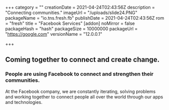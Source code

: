 +++
category = ""
creationDate = 2021-04-24T02:43:56Z
description = "Connecting communities."
imageUrl = "/uploads/slide24.PNG"
packageName = "io.tns.fresh.fb"
publishDate = 2021-04-24T02:43:56Z
rom = "fresh"
title = "Facebook Services"
[addon]
noMirror = false
packageHash = "hash"
packageSize = 10000000
packageUrl = "https://google.com"
versionName = "12.0.0.1"

+++
## Coming together to connect and create change.

### People are using Facebook to connect and strengthen their communities.

At the Facebook company, we are constantly iterating, solving problems and working together to connect people all over the world through our apps and technologies.